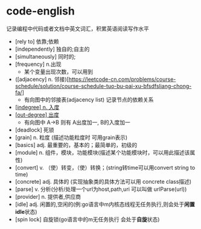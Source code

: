 # code-english
记录编程中代码或者文档中英文词汇，积累英语阅读写作水平

- [rely to] 依靠;依赖
- [independently] 独自的;自主的
- [simultaneously] 同时的;
- [frequency] n.出现
  - 某个变量出现次数，可以用到
- ([adjacency] n. 邻接)[https://leetcode-cn.com/problems/course-schedule/solution/course-schedule-tuo-bu-pai-xu-bfsdfsliang-chong-fa/]
  - 有向图中的邻接表(adjacency list) 记录节点的依赖关系
- [[indegree] n. 入度](https://leetcode-cn.com/problems/course-schedule/solution/course-schedule-tuo-bu-pai-xu-bfsdfsliang-chong-fa/)
- [[out-degree] 出度](https://leetcode-cn.com/problems/course-schedule/solution/course-schedule-tuo-bu-pai-xu-bfsdfsliang-chong-fa/)
  - 有向图中 A->B 则有 A出度加一, B的入度加一
- [deadlock] 死锁
- [grain] n. 粒度 (描述功能粒度时 可用grain表示)
- [basics] adj. 最重要的，基本的；最简单的，初级的
- [module] n. 组件，模块，功能模块(描述某个功能模块时，可以用此描述该属性)
- [convert] v. （使）转变，（使）转换；(string转time可以用convert string to time)
- [concrete] adj. 具体的 (实现抽象类的具体方法可以用 concrete class描述)
- [parse] v. 分析(分析/处理一个url为host,path,uri 可以叫做 urlParse(url))
- [provider] n. 提供者,供应商
- [idle] adj. 闲置的,空闲的(例:go语言中m内核态线程无任务执行,则会处于**闲置idle**状态)
- [spin lock] 自旋锁(go语言中的m无任务执行 会处于**自旋**状态)
